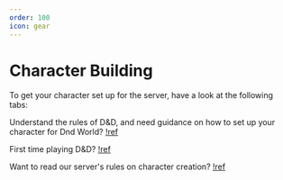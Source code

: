 ```yaml
---
order: 100
icon: gear
---
```

# Character Building

To get your character set up for the server, have a look at the following tabs:

Understand the rules of D&D, and need guidance on how to set up your character for Dnd World?
[!ref](/character-building/start-here.md)

First time playing D&D?
[!ref](/character-building/new-to-dnd.md)

Want to read our server's rules on character creation?
[!ref](/character-building/cc-rules.md)
